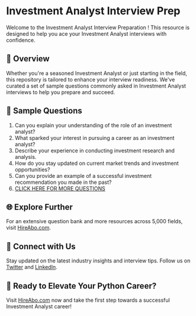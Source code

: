 # Investment Analyst Interview Prep

Welcome to the Investment Analyst Interview Preparation ! This resource is designed to help you ace your Investment Analyst interviews with confidence.

## 🚀 Overview

Whether you're a seasoned Investment Analyst or just starting in the field, this repository is tailored to enhance your interview readiness. We've curated a set of sample questions commonly asked in Investment Analyst interviews to help you prepare and succeed.

## 📝 Sample Questions

1. Can you explain your understanding of the role of an investment analyst?
2. What sparked your interest in pursuing a career as an investment analyst?
3. Describe your experience in conducting investment research and analysis.
4. How do you stay updated on current market trends and investment opportunities?
5. Can you provide an example of a successful investment recommendation you made in the past?
6. [CLICK HERE FOR MORE QUESTIONS](https://hireabo.com/job/1_2_1/Investment%20Analyst)

## 🌐 Explore Further

For an extensive question bank and more resources across 5,000 fields, visit [HireAbo.com](https://www.hireabo.com).

## 📱 Connect with Us

Stay updated on the latest industry insights and interview tips. Follow us on [Twitter](https://twitter.com/hireabo) and [LinkedIn](https://www.linkedin.com/in/hire-abo-3609972a8/).

## 🚀 Ready to Elevate Your Python Career?

Visit [HireAbo.com](https://www.hireabo.com) now and take the first step towards a successful Investment Analyst career!